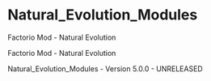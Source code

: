 # Natural_Evolution_Modules
Factorio Mod - Natural Evolution

Factorio Mod - Natural Evolution

Natural_Evolution_Modules - Version 5.0.0 - UNRELEASED
